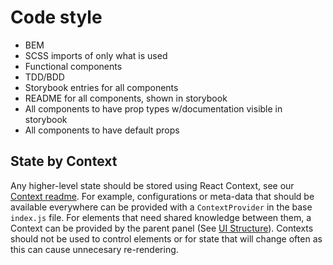 # Code style

<To be added when liniting in pace>

- BEM
- SCSS imports of only what is used
- Functional components
- TDD/BDD
- Storybook entries for all components
- README for all components, shown in storybook
- All components to have prop types w/documentation visible in storybook
- All components to have default props

## State by Context

Any higher-level state should be stored using React Context, see our 
[Context readme](../src/Contexts/README.md). For example, configurations or
meta-data that should be available everywhere can be provided with a 
`ContextProvider` in the base `index.js` file. For elements that need shared
knowledge between them, a Context can be provided by the parent panel (See
[UI Structure](./Architecture.md#UI_Structure)). Contexts should not be used 
to control elements or for state that will change often as this can cause
unnecesary re-rendering.
